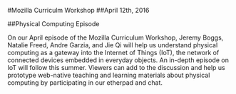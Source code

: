 #Mozilla Curriculm Workshop
##April 12th, 2016

##Physical Computing Episode

On our April episode of the Mozilla Curriculum Workshop, Jeremy Boggs, Natalie Freed, Andre Garzia, and Jie Qi will help us understand physical computing as a gateway into the Internet of Things (IoT), the network of connected devices embedded in everyday objects. An in-depth episode on IoT will follow this summer. Viewers can add to the discussion and help us prototype web-native teaching and learning materials about physical computing by participating in our etherpad and chat.